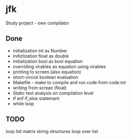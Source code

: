 # jfk
Study project - own compilator

## Done
* initialization int as Number
* initizlization float as double
* initialization bool as bool equation
* overriding virables as equation using virables
* printing to screen (also equation)
* short-circiut boolean evaluation
* Makefile - make to compile and run code from code.txt
* writing from screan (float)
* Static text analysis on compilation level
* if anf if_else statemant
* while loop

## TODO
loop
list
matrix
string
structures
loop over list


